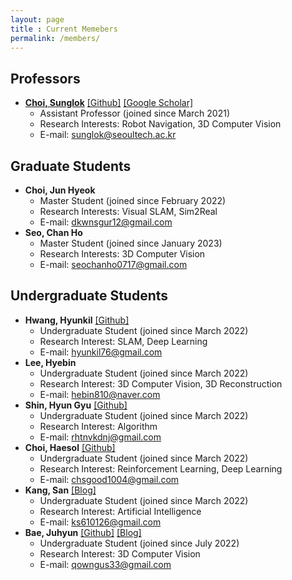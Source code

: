```yaml
---
layout: page
title : Current Memebers
permalink: /members/
---
```


## Professors
* **[Choi, Sunglok](/sunglok/)** [[Github]](https://github.com/sunglok) [[Google Scholar]](https://scholar.google.com/citations?user=ckeePCMAAAAJ)
  * Assistant Professor (joined since March 2021)
  * Research Interests: Robot Navigation, 3D Computer Vision
  * E-mail: <sunglok@seoultech.ac.kr>

## Graduate Students
* **Choi, Jun Hyeok**
  * Master Student (joined since February 2022)
  * Research Interests: Visual SLAM, Sim2Real
  * E-mail: <dkwnsgur12@gmail.com>
* **Seo, Chan Ho**
  * Master Student (joined since January 2023)
  * Research Interests: 3D Computer Vision
  * E-mail: <seochanho0717@gmail.com>

## Undergraduate Students
* **Hwang, Hyunkil** [[Github]](https://github.com/Hyunkil76)
  * Undergraduate Student (joined since March 2022)
  * Research Interest: SLAM, Deep Learning
  * E-mail: <hyunkil76@gmail.com>
* **Lee, Hyebin**
  * Undergraduate Student (joined since March 2022)
  * Research Interest: 3D Computer Vision, 3D Reconstruction
  * E-mail: <hebin810@naver.com>
* **Shin, Hyun Gyu** [[Github]](https://github.com/ufshg)
  * Undergraduate Student (joined since March 2022)
  * Research Interest: Algorithm
  * E-mail: <rhtnvkdnj@gmail.com>
* **Choi, Haesol** [[Github]](https://github.com/NyaNyak)
  * Undergraduate Student (joined since March 2022)
  * Research Interest: Reinforcement Learning, Deep Learning
  * E-mail: <chsgood1004@gmail.com>
* **Kang, San** [[Blog]](https://blog.naver.com/ks610126)
  * Undergraduate Student (joined since March 2022)
  * Research Interest: Artificial Intelligence
  * E-mail: <ks610126@gmail.com>
* **Bae, Juhyun** [[Github]](https://github.com/qowngus33) [[Blog]](https://kk-eezz.tistory.com)
  * Undergraduate Student (joined since July 2022)
  * Research Interest: 3D Computer Vision
  * E-mail: <qowngus33@gmail.com>